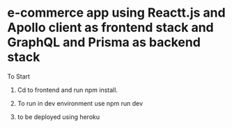 # e-commerce app using Reactt.js and Apollo client as frontend stack and GraphQL and Prisma as backend stack

To Start

1. Cd to frontend and run npm install.

2. To run in dev environment use npm run dev 

3. to be deployed using heroku